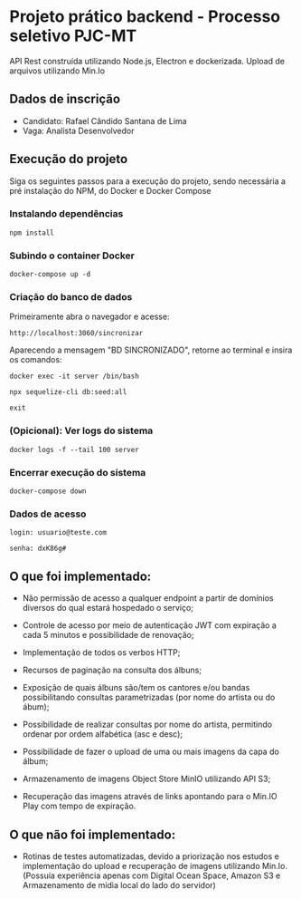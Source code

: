 # Projeto prático backend - Processo seletivo PJC-MT
API Rest construída utilizando Node.js, Electron e dockerizada. Upload de arquivos utilizando Min.Io

## Dados de inscrição
- Candidato: Rafael Cândido Santana de Lima
- Vaga: Analista Desenvolvedor

## Execução do projeto
Siga os seguintes passos para a execução do projeto, sendo necessária a pré instalação do NPM, do Docker e Docker Compose

### Instalando dependências
```
npm install
```

### Subindo o container Docker
```
docker-compose up -d
```

### Criação do banco de dados
Primeiramente abra o navegador e acesse:

```
http://localhost:3060/sincronizar
```
Aparecendo a mensagem "BD SINCRONIZADO", retorne ao terminal e insira os comandos:
```
docker exec -it server /bin/bash
```
```
npx sequelize-cli db:seed:all
```
```
exit
```

### (Opicional): Ver logs do sistema
```
docker logs -f --tail 100 server
```

### Encerrar execução do sistema
```
docker-compose down
```

### Dados de acesso
```
login: usuario@teste.com
```
```
senha: dxK86g#
```

## O que foi implementado:

* Não permissão de acesso a qualquer endpoint a partir de domínios diversos do qual estará hospedado o serviço; 

* Controle de acesso por meio de autenticação JWT com expiração a cada 5 minutos e possibilidade de renovação;

* Implementação de todos os verbos HTTP;

* Recursos de paginação na consulta dos álbuns;

* Exposição de quais álbuns são/tem os cantores e/ou bandas possibilitando consultas parametrizadas (por nome do artista ou do ábum);

* Possibilidade de realizar consultas por nome do artista, permitindo ordenar por ordem alfabética (asc e desc);

* Possibilidade de fazer o upload de uma ou mais imagens da capa do álbum;

* Armazenamento de imagens​ Object Store MinIO utilizando API S3;

* Recuperação das imagens através de links apontando para o Min.IO Play com tempo de expiração.

## O que não foi implementado:

* Rotinas de testes automatizadas, devido a priorização nos estudos e implementação do upload e recuperação de imagens utilizando Min.Io. (Possuía experiência apenas com Digital Ocean Space, Amazon S3 e Armazenamento de mídia local do lado do servidor)